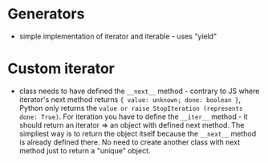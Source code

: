 # Generators
- simple implementation of iterator and iterable - uses "yield"

# Custom iterator
- class needs to have defined the `__next__` method - contrary to JS where iterator's next method returns `{ value: unknown; done: boolean }`, Python only returns the `value or raise StopIteration (represents done: True)`. For iteration you have to define the `__iter__` method - it should return an iterator => an object with defined next method. The simpliest way is to return the object itself because the `__next__` method is already defined there. No need to create another class with next method just to return a "unique" object.